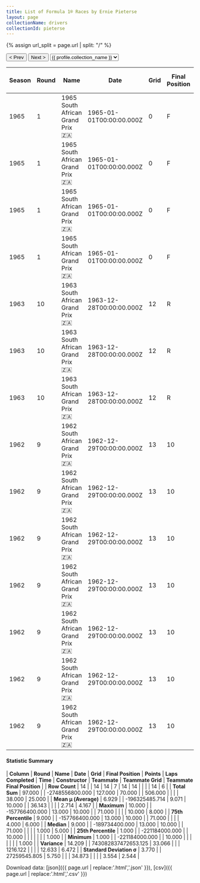 ```yaml
---
title: List of Formula 1® Races by Ernie Pieterse
layout: page
collectionName: drivers
collectionId: pieterse
---
```


{% assign url_split = page.url | split: "/" %}
<div id="collection-navigation">
<button onclick="selector.options[selector.selectedIndex-1].value && (window.location = selector.options[selector.selectedIndex-1].value);">&lt; Prev</button>
<button onclick="selector.options[selector.selectedIndex+1].value && (window.location = selector.options[selector.selectedIndex+1].value);">Next &gt;</button>
<select id="selector" onchange="this.options[this.selectedIndex].value && (window.location = this.options[this.selectedIndex].value);">
  {% for collectionId in site.data[page.collectionName].refs %}
    {% if collectionId == page.collectionId %}
      {% assign selected = "selected" %}
    {% else %}
      {% assign selected = "" %}
    {% endif %}
    {% assign profile = site.data[page.collectionName][collectionId].profile %}
    <option value="/f1/{{ page.collectionName }}/{{ collectionId }}/{{ url_split[4] }}" {{ selected }}>{{ profile.collection_name }}</option>
  {% endfor %}
</select>
</div>

| Season | Round | Name | Date | Grid | Final Position | Points | Laps Completed | Time | Constructor | Teammate | Teammate Grid | Teammate Final Position |
|--|--|--|--|--|--|--|--|--|--|--|--|--|
| 1965 | 1 | 1965 South African Grand Prix 🇿🇦 | 1965-01-01T00:00:00.000Z | 0 | F | 0.0 | 0 |   | Lotus-Climax 🇬🇧 | [Jim Clark 🇬🇧](/f1/drivers/clark) | 1 | 1 |
| 1965 | 1 | 1965 South African Grand Prix 🇿🇦 | 1965-01-01T00:00:00.000Z | 0 | F | 0.0 | 0 |   | Lotus-Climax 🇬🇧 | [Mike Spence 🇬🇧](/f1/drivers/spence) | 4 | 4 |
| 1965 | 1 | 1965 South African Grand Prix 🇿🇦 | 1965-01-01T00:00:00.000Z | 0 | F | 0.0 | 0 |   | Lotus-Climax 🇬🇧 | [Neville Lederle 🇿🇦](/f1/drivers/lederle) | 0 | F |
| 1965 | 1 | 1965 South African Grand Prix 🇿🇦 | 1965-01-01T00:00:00.000Z | 0 | F | 0.0 | 0 |   | Lotus-Climax 🇬🇧 | [Clive Puzey 🇿🇼](/f1/drivers/puzey) | 0 | F |
| 1963 | 10 | 1963 South African Grand Prix 🇿🇦 | 1963-12-28T00:00:00.000Z | 12 | R | 0.0 | 3 |   | Lotus-Climax 🇬🇧 | [Jim Clark 🇬🇧](/f1/drivers/clark) | 1 | 1 |
| 1963 | 10 | 1963 South African Grand Prix 🇿🇦 | 1963-12-28T00:00:00.000Z | 12 | R | 0.0 | 3 |   | Lotus-Climax 🇬🇧 | [Trevor Taylor 🇬🇧](/f1/drivers/trevor_taylor) | 8 | 8 |
| 1963 | 10 | 1963 South African Grand Prix 🇿🇦 | 1963-12-28T00:00:00.000Z | 12 | R | 0.0 | 3 |   | Lotus-Climax 🇬🇧 | [Neville Lederle 🇿🇦](/f1/drivers/lederle) | 0 | W |
| 1962 | 9 | 1962 South African Grand Prix 🇿🇦 | 1962-12-29T00:00:00.000Z | 13 | 10 | 0.0 | 71 |   | Lotus-Climax 🇬🇧 | [Innes Ireland 🇬🇧](/f1/drivers/ireland) | 4 | 5 |
| 1962 | 9 | 1962 South African Grand Prix 🇿🇦 | 1962-12-29T00:00:00.000Z | 13 | 10 | 0.0 | 71 |   | Lotus-Climax 🇬🇧 | [Neville Lederle 🇿🇦](/f1/drivers/lederle) | 10 | 6 |
| 1962 | 9 | 1962 South African Grand Prix 🇿🇦 | 1962-12-29T00:00:00.000Z | 13 | 10 | 0.0 | 71 |   | Lotus-Climax 🇬🇧 | [Jim Clark 🇬🇧](/f1/drivers/clark) | 1 | R |
| 1962 | 9 | 1962 South African Grand Prix 🇿🇦 | 1962-12-29T00:00:00.000Z | 13 | 10 | 0.0 | 71 |   | Lotus-Climax 🇬🇧 | [Trevor Taylor 🇬🇧](/f1/drivers/trevor_taylor) | 9 | R |
| 1962 | 9 | 1962 South African Grand Prix 🇿🇦 | 1962-12-29T00:00:00.000Z | 13 | 10 | 0.0 | 71 |   | Lotus-Climax 🇬🇧 | [Gary Hocking 🇿🇼](/f1/drivers/hocking) | 0 | W |
| 1962 | 9 | 1962 South African Grand Prix 🇿🇦 | 1962-12-29T00:00:00.000Z | 13 | 10 | 0.0 | 71 |   | Lotus-Climax 🇬🇧 | [Syd van der Vyver 🇿🇦](/f1/drivers/vyver) | 0 | W |
| 1962 | 9 | 1962 South African Grand Prix 🇿🇦 | 1962-12-29T00:00:00.000Z | 13 | 10 | 0.0 | 71 |   | Lotus-Climax 🇬🇧 | [Sam Tingle 🇿🇼](/f1/drivers/tingle) | 0 | W |

#### Statistic Summary

| **Column** | **Round** | **Name** | **Date** | **Grid** | **Final Position** | **Points** | **Laps Completed** | **Time** | **Constructor** | **Teammate** | **Teammate Grid** | **Teammate Final Position** |
| **Row Count** | 14 |  | 14 | 14 | 7 | 14 | 14 |  |  |  | 14 | 6 |
| **Total Sum** | 97.000 |  | -2748556800.000 | 127.000 | 70.000 |  | 506.000 |  |  |  | 38.000 | 25.000 |
| **Mean μ (Average)** | 6.929 |  | -196325485.714 | 9.071 | 10.000 |  | 36.143 |  |  |  | 2.714 | 4.167 |
| **Maximum** | 10.000 |  | -157766400.000 | 13.000 | 10.000 |  | 71.000 |  |  |  | 10.000 | 8.000 |
| **75th Percentile** | 9.000 |  | -157766400.000 | 13.000 | 10.000 |  | 71.000 |  |  |  | 4.000 | 6.000 |
| **Median** | 9.000 |  | -189734400.000 | 13.000 | 10.000 |  | 71.000 |  |  |  | 1.000 | 5.000 |
| **25th Percentile** | 1.000 |  | -221184000.000 |  | 10.000 |  |  |  |  |  |  | 1.000 |
| **Minimum** | 1.000 |  | -221184000.000 |  | 10.000 |  |  |  |  |  |  | 1.000 |
| **Variance** | 14.209 |  | 743082837472653.125 | 33.066 |  |  | 1216.122 |  |  |  | 12.633 | 6.472 |
| **Standard Deviation σ** | 3.770 |  | 27259545.805 | 5.750 |  |  | 34.873 |  |  |  | 3.554 | 2.544 |

Download data: [json]({{ page.url | replace:'.html','.json' }}), [csv]({{ page.url | replace:'.html','.csv' }})
